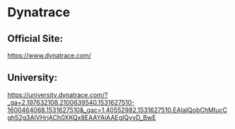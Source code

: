 # Dynatrace


## Official Site: 

https://www.dynatrace.com/

## University:

https://university.dynatrace.com/?_ga=2.197632108.2100639540.1531627510-1600464068.1531627510&_gac=1.40552982.1531627510.EAIaIQobChMIucCgh52g3AIVHrjACh0XKQx8EAAYAiAAEgIQyvD_BwE



